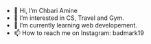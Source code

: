 - 👋 Hi, I’m Chbari Amine
- 👀 I’m interested in CS, Travel and Gym.
- 🌱 I’m currently learning web developement.
- 📫 How to reach me on Instagram: badmark19

<!---
badmark19/badmark19 is a ✨ special ✨ repository because its `README.md` (this file) appears on your GitHub profile.
You can click the Preview link to take a look at your changes.
--->

